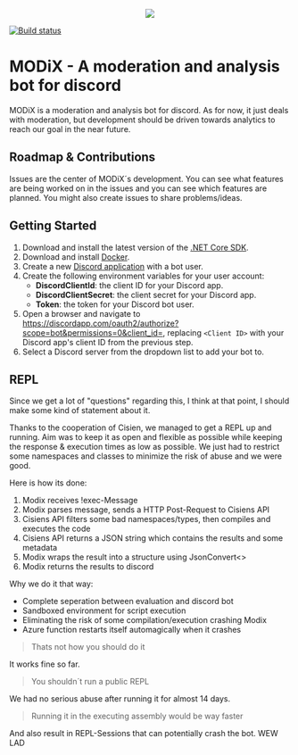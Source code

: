 <p align="center"><img src="https://imagr.eu/up/oGOcm_eJwFwdsNwyAMAMBdGACrNs8sU1GCSCQSI-yqH1V3793XvNcwmzlUp2wA-ymV125FeZXebGfuo5V5iq18QVEt9bjarQJI2VHCQC48yEXCDJgooHc5pJh9wOgJBnd-vj523t38_ggIIs0.png" /></p>

[![Build status](https://ci.appveyor.com/api/projects/status/fdt0b8ucbwsotphm/branch/master?svg=true)](https://ci.appveyor.com/project/Cisien/modix/branch/master)

# MODiX - A moderation and analysis bot for discord

MODiX is a moderation and analysis bot for discord. As for now, it just deals with moderation, but development should be driven towards analytics to reach our goal in the near future.

## Roadmap & Contributions

Issues are the center of MODiX´s development. You can see what features are being worked on in the issues and you can see which features are planned. You might also create issues to share problems/ideas. 

## Getting Started

1. Download and install the latest version of the [.NET Core SDK](https://www.microsoft.com/net/download).
2. Download and install [Docker](https://www.docker.com/get-docker).
3. Create a new [Discord application](https://discordapp.com/developers/applications/me) with a bot user.
4. Create the following environment variables for your user account:
    - **DiscordClientId**: the client ID for your Discord app.
    - **DiscordClientSecret**: the client secret for your Discord app.
    - **Token**: the token for your Discord bot user.
5. Open a browser and navigate to https://discordapp.com/oauth2/authorize?scope=bot&permissions=0&client_id=<Client ID>, replacing `<Client ID>` with your Discord app's client ID from the previous step.
6. Select a Discord server from the dropdown list to add your bot to.

## REPL

Since we get a lot of "questions" regarding this, I think at that point, I should make some kind of statement about it.

Thanks to the cooperation of Cisien, we managed to get a REPL up and running. Aim was to keep it as open and flexible as possible while keeping the response & execution times as low as possible. We just had to restrict some namespaces and classes to minimize the risk of abuse and we were good. 

Here is how its done:
1. Modix receives !exec-Message
2. Modix parses message, sends a HTTP Post-Request to Cisiens API
3. Cisiens API filters some bad namespaces/types, then compiles and executes the code
4. Cisiens API returns a JSON string which contains the results and some metadata
5. Modix wraps the result into a structure using JsonConvert<>
6. Modix returns the results to discord

Why we do it that way:
- Complete seperation between evaluation and discord bot
- Sandboxed environment for script execution
- Eliminating the risk of some compilation/execution crashing Modix
- Azure function restarts itself automagically when it crashes

> Thats not how you should do it

It works fine so far.

> You shouldn´t run a public REPL

We had no serious abuse after running it for almost 14 days.

> Running it in the executing assembly would be way faster

And also result in REPL-Sessions that can potentially crash the bot.
WEW LAD
